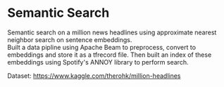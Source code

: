 # Semantic Search
Semantic search on a million news headlines using approximate nearest neighbor search on sentence embeddings. <br>
Built a data pipline using Apache Beam to preprocess, convert to embeddings and store it as a tfrecord file. Then built an index of these embeddings using Spotify's ANNOY library to perform search.

Dataset: https://www.kaggle.com/therohk/million-headlines

